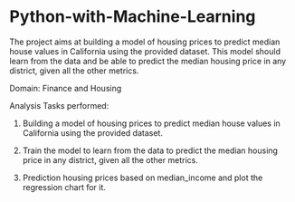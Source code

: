 # Python-with-Machine-Learning
The project aims at building a model of housing prices to predict median house values in California using the provided dataset. 
This model should learn from the data and be able to predict the median housing price in any district, given all the other metrics.

Domain: Finance and Housing

Analysis Tasks performed:
1. Building a model of housing prices to predict median house values in California using the provided dataset.

2. Train the model to learn from the data to predict the median housing price in any district, given all the other metrics.

3. Prediction housing prices based on median_income and plot the regression chart for it.
